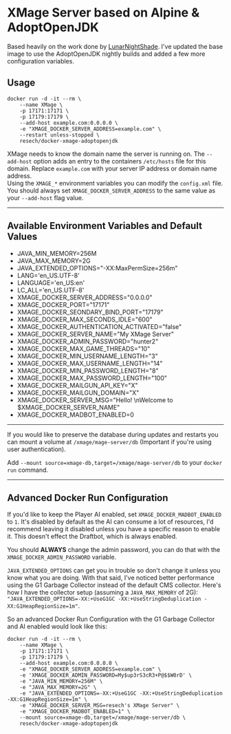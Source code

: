 # XMage Server based on Alpine & AdoptOpenJDK

Based heavily on the work done by [LunarNightShade](https://github.com/LunarNightShade/docker-xmage-openjdk). I've updated the base image to use the AdoptOpenJDK nightly builds and added a few more configuration variables.

## Usage
```
docker run -d -it --rm \
	--name XMage \
	-p 17171:17171 \
	-p 17179:17179 \
	--add-host example.com:0.0.0.0 \
	-e "XMAGE_DOCKER_SERVER_ADDRESS=example.com" \
	--restart unless-stopped \
	resech/docker-xmage-adoptopenjdk
```

XMage needs to know the domain name the server is running on. The `--add-host` option adds an entry to the containers `/etc/hosts` file for this domain. Replace `example.com` with your server IP address or domain name address.  
Using the `XMAGE_*` environment variables you can modify the `config.xml` file.  
You should always set `XMAGE_DOCKER_SERVER_ADDRESS` to the same value as your `--add-host` flag value.  

---

## Available Environment Variables and Default Values

+ JAVA_MIN_MEMORY=256M
+ JAVA_MAX_MEMORY=2G
+ JAVA_EXTENDED_OPTIONS="-XX:MaxPermSize=256m"
+ LANG='en_US.UTF-8'
+ LANGUAGE='en_US:en'
+ LC_ALL='en_US.UTF-8'
+ XMAGE_DOCKER_SERVER_ADDRESS="0.0.0.0"
+ XMAGE_DOCKER_PORT="17171"
+ XMAGE_DOCKER_SEONDARY_BIND_PORT="17179"
+ XMAGE_DOCKER_MAX_SECONDS_IDLE="600"
+ XMAGE_DOCKER_AUTHENTICATION_ACTIVATED="false"
+ XMAGE_DOCKER_SERVER_NAME="My XMage Server"
+ XMAGE_DOCKER_ADMIN_PASSWORD="hunter2"
+ XMAGE_DOCKER_MAX_GAME_THREADS="10"
+ XMAGE_DOCKER_MIN_USERNAME_LENGTH="3"
+ XMAGE_DOCKER_MAX_USERNAME_LENGTH="14"
+ XMAGE_DOCKER_MIN_PASSWORD_LENGTH="8"
+ XMAGE_DOCKER_MAX_PASSWORD_LENGTH="100"
+ XMAGE_DOCKER_MAILGUN_API_KEY="X"
+ XMAGE_DOCKER_MAILGUN_DOMAIN="X"
+ XMAGE_DOCKER_SERVER_MSG="Hello! \nWelcome to $XMAGE_DOCKER_SERVER_NAME"
+ XMAGE_DOCKER_MADBOT_ENABLED=0

---

If you would like to preserve the database during updates and restarts you can mount a volume at `/xmage/mage-server/db` (Important if you're using user authentication). 

Add `--mount source=xmage-db,target=/xmage/mage-server/db` to your `docker run` command.

---

## Advanced Docker Run Configuration

If you'd like to keep the Player AI enabled, set `XMAGE_DOCKER_MADBOT_ENABLED` to `1`. It's disabled by default as the AI can consume a lot of resources, I'd recommend leaving it disabled unless you have a specific reason to enable it. This doesn't effect the Draftbot, which is always enabled.

You should **ALWAYS** change the admin password, you can do that with the `XMAGE_DOCKER_ADMIN_PASSWORD` variable.

`JAVA_EXTENDED_OPTIONS` can get you in trouble so don't change it unless you know what you are doing. With that said, I've noticed better performance using the G1 Garbage Collector instead of the default CMS collector. Here's how I have the collector setup (assuming a `JAVA_MAX_MEMORY` of 2G): `"JAVA_EXTENDED_OPTIONS=-XX:+UseG1GC -XX:+UseStringDeduplication -XX:G1HeapRegionSize=1m"`. 

So an advanced Docker Run Configuration with the G1 Garbage Collector and AI enabled would look like this:
```
docker run -d -it --rm \
	--name XMage \
	-p 17171:17171 \
	-p 17179:17179 \
    --add-host example.com:0.0.0.0 \
	-e "XMAGE_DOCKER_SERVER_ADDRESS=example.com" \
    -e 'XMAGE_DOCKER_ADMIN_PASSWORD=My$up3rS3cR3+P@$$W0rD' \
    -e "JAVA_MIN_MEMORY=256M" \
    -e "JAVA_MAX_MEMORY=2G" \
    -e "JAVA_EXTENDED_OPTIONS=-XX:+UseG1GC -XX:+UseStringDeduplication -XX:G1HeapRegionSize=1m" \
    -e "XMAGE_DOCKER_SERVER_MSG=resech's XMage Server" \
	-e "XMAGE_DOCKER_MADBOT_ENABLED=1" \
    --mount source=xmage-db,target=/xmage/mage-server/db \
	resech/docker-xmage-adoptopenjdk
```
